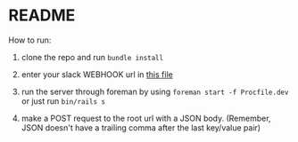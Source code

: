 # README

How to run:
1. clone the repo and run `bundle install`

2. enter your slack WEBHOOK url in [this file](./config/initializers/slack_notifier.rb)

3. run the server through foreman by using `foreman start -f Procfile.dev` or just run `bin/rails s`

4. make a POST request to the root url with a JSON body. (Remember, JSON doesn't have a trailing comma after the last key/value pair)
